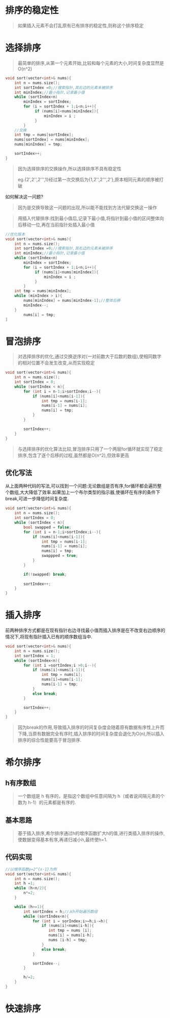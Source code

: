 # 排序的稳定性
>如果插入元素不会打乱原有已有排序的稳定性,则称这个排序稳定
# 选择排序
>最简单的排序,从第一个元素开始,比较和每个元素的大小,时间复杂度显然是O(n^2)
```c
void sort(vector<int>& nums){
    int n = nums.size();
    int sortIndex =0;//搜索指针,其右边的元素未被排序
    int minIndex;//最小指针,记录最小值
    while (sortIndex<n)
        minIndex = sortIndex;
        for (i = sortIndex + 1;i<n;i++){
             if (nums[i]<nums[minIndex]){
                 minIndex = i ;
             }
        }
    //交换
    int tmp = nums[sortIndex];
    nums[sortIndex] = nums[minIndex];
    nums[minIndex] = tmp;

    sortIndex++;
}
```
>因为选择排序的交换操作,所以选择排序不具有稳定性
>
>eg.{2',2'',2''',1}经过第一次交换后为{1,2'',2''',2'},原本相同元素的顺序被打破

如何解决这一问题?

>因为是交换导致这一问题的出现,所以能不能找到方法代替交换这一操作

>用插入代替排序:找到最小值后,记录下最小值,将指针到最小值的区间整体向后移动一位,再在当前指针处插入最小值
```c
//优化版本
void sort(vector<int>& nums){
    int n = nums.size();
    int sortIndex =0;//搜索指针,其右边的元素未被排序
    int minIndex;//最小指针,记录最小值
    while (sortIndex<n)
        minIndex = sortIndex;
        for (i = sortIndex + 1;i<n;i++){
             if (nums[i]<nums[minIndex]){
                 minIndex = i ;
             }
        }
    int tmp = nums[minIndex];
    while (minIndex > i){
        nums[minIndex] = nums[minIndex-1];//整体后移
        minIndex--;
    }
        nums[i] = tmp;
]
```
# 冒泡排序
>对选择排序的优化,通过交换逆序对(一对前数大于后数的数组),使相同数字的相对位置不会发生改变,从而实现稳定
```c
void sort(vector<int>& nums){
    int n = nums.size();
    int sortIndex = 0;
    while (sortIndex < n){
        for (int i = n-1;i>sortIndex;i--){
            if (nums[i]<nums[i-1]){
                int tmp = nums[i-1];
                nums[i-1] = nums[i];
                nums[i] = tmp;
            }
        }

        sortIndex++;
    }
}
```
>与选择排序的优化算法比较,冒泡排序只用了一个两层for循环就实现了稳定排序,包含了逐个后移的过程,虽然都是O(n^2),但效率更高
## 优化写法
从上面两种代码的写法,可以找到一个问题:无论数组是否有序,for循环都会遍历整个数组,大大降低了效率.如果加上一个布尔类型的指示器,使循环在有序的条件下break,可进一步降低时间复杂度.
```c
void sort(vector<int>& nums){
    int n = nums.size();
    int sortIndex = 0;
    while (sortIndex < n){
        bool swapped = false;
        for (int i = n-1;i>sortIndex;i--){
            if (nums[i]<nums[i-1]){
                int tmp = nums[i-1];
                nums[i-1] = nums[i];
                nums[i] = tmp;
                swappped = true;
            }
        }

        if(!swapped) break;
     
        sortIndex++;
    }
}
```
# 插入排序
前两种排序方式都是在现有指针右边寻找最小值而插入排序是在不改变右边顺序的情况下,将现有指针插入已有的顺序数组当中.
```c
void sort(vector<int>& nums){
    int n = nums.size();
    int sortIndex = 1;
    while (sortIndex<n){
        for (int i =sortIndex;i >0;i--){
            if (nums[i]<nums[i-1]){
                int tmp = nums[i];
                nums[i]=nums[i-1];
                nums[i-1] = tmp;
            }
            else break;
        }

        sortIndex++;
    }
}
```
>因为break的作用,导致插入排序的时间复杂度会随着原有数据有序性上升而下降,当原有数据完全有序时,插入排序的时间复杂度会退化为O(n),所以插入排序的综合性能要高于冒泡排序.
# 希尔排序
## h有序数组
>一个数组是 h 有序的，是指这个数组中任意间隔为 h（或者说间隔元素的个数为 h-1）的元素都是有序的.
## 基本思路
>基于插入排序,希尔排序通过h的增序函数扩大h的值,进行类插入排序的操作,使数据变得基本有序,再递归减小h,最终使h=1.
## 代码实现
```c
//以增序函数y=2^{x-1}为例
void sort(vector<int>& nums){
    int n = nums.size();
    int h =1;
    while (h<n/2){
        n*=2;
    }

    while (h>=1){
        int sortIndex = h;//从h开始遍历数组
        while (sortIndex<n){
            for (int i = sorIndex;i>=h;i-=h){
                if (nums[i]<nums[i-h]){
                   int tmp = nums [i];
                   nums[i] = nums[i-h];
                   nums [i-h] = tmp;
                }
                else break;
            }

            sortIndex--;
        }

        h/=2;
    }
}
```
# 快速排序

